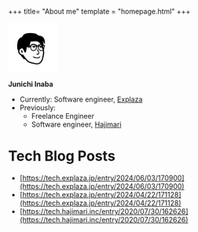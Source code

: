 +++
title= "About me"
template = "homepage.html"
+++

<img 
  src="./profile.jpg"
  alt="sample" 
  width="100px" 
  height="100px"
/>
<div>

**Junichi Inaba**
- Currently: Software engineer, [Explaza](https://explaza.jp/)
- Previously:
    - Freelance Engineer
    - Software engineer, [Hajimari](https://www.hajimari.inc/)

# Tech Blog Posts 
- [https://tech.explaza.jp/entry/2024/06/03/170900](https://tech.explaza.jp/entry/2024/06/03/170900)
- [https://tech.explaza.jp/entry/2024/04/22/171128](https://tech.explaza.jp/entry/2024/04/22/171128)
- [https://tech.hajimari.inc/entry/2020/07/30/162626](https://tech.hajimari.inc/entry/2020/07/30/162626)


